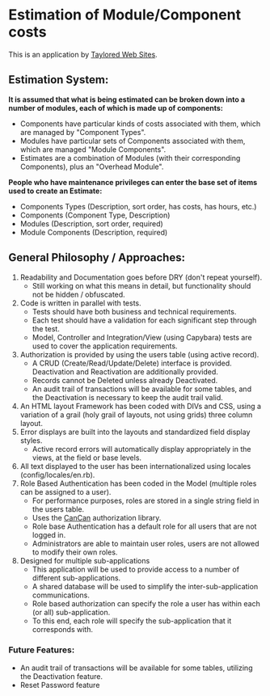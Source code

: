 # Estimation of Module/Component costs #

This is an application by [Taylored Web Sites](http://www.tayloredwebsites.com).

## Estimation System: ##

__It is assumed that what is being estimated can be broken down into a number of modules, each of which is made up of components:__

* Components have particular kinds of costs associated with them, which are managed by "Component Types".
* Modules have particular sets of Components associated with them, which are managed "Module Components".
* Estimates are a combination of Modules (with their corresponding Components), plus an "Overhead Module".

__People who have maintenance privileges can enter the base set of items used to create an Estimate:__

* Components Types (Description, sort order, has costs, has hours, etc.)
* Components (Component Type, Description)
* Modules (Description, sort order, required)
* Module Components (Description, required)

## General Philosophy / Approaches: ##

1. Readability and Documentation goes before DRY (don't repeat yourself).
    * Still working on what this means in detail, but functionality should not be hidden / obfuscated.
2. Code is written in parallel with tests.
    * Tests should have both business and technical requirements.
    * Each test should have a validation for each significant step through the test.
    * Model, Controller and Integration/View (using Capybara) tests are used to cover the application requirements.
3. Authorization is provided by using the users table (using active record).
    * A CRUD (Create/Read/Update/Delete) interface is provided.  Deactivation and Reactivation are additionally provided.
    * Records cannot be Deleted unless already Deactivated.
    * An audit trail of transactions will be available for some tables, and the Deactivation is necessary to keep the audit trail valid.
4. An HTML layout Framework has been coded with DIVs and CSS, using a variation of a grail (holy grail of layouts, not using grids) three column layout.
5. Error displays are built into the layouts and standardized field display styles.
    * Active record errors will automatically display appropriately in the views, at the field or base levels.
6. All text displayed to the user has been internationalized using locales (config/locales/en.rb).
7. Role Based Authentication has been coded in the Model (multiple roles can be assigned to a user).
    * For performance purposes, roles are stored in a single string field in the users table.
    * Uses the  [CanCan](https://github.com/ryanb/cancan) authorization library.
    * Role base Authentication has a default role for all users that are not logged in.
    * Administrators are able to maintain user roles, users are not allowed to modify their own roles.
8. Designed for multiple sub-applications
    * This application will be used to provide access to a number of different sub-applications.
    * A shared database will be used to simplify the inter-sub-application communications.
    * Role based authorization can specify the role a user has within each (or all) sub-application.
    * To this end, each role will specify the sub-application that it corresponds with.

### Future Features: ###

* An audit trail of transactions will be available for some tables, utilizing the Deactivation feature.
* Reset Password feature
